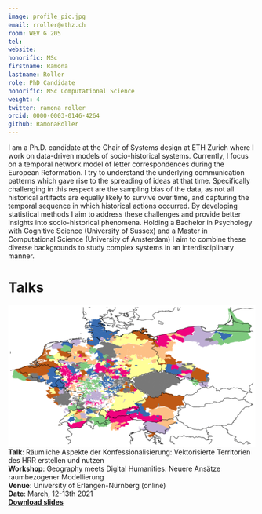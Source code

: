 ```yaml
---
image: profile_pic.jpg
email: rroller@ethz.ch
room: WEV G 205
tel:
website:
honorific: MSc
firstname: Ramona
lastname: Roller
role: PhD Candidate
honorific: MSc Computational Science
weight: 4
twitter: ramona_roller
orcid: 0000-0003-0146-4264
github: RamonaRoller
---
```


I am a Ph.D. candidate at the Chair of Systems design at ETH Zurich where I work on data-driven models of socio-historical systems.
Currently, I focus on a temporal network model of letter correspondences during the European Reformation.
I try to understand the underlying communication patterns which gave rise to the spreading of ideas at that time.
Specifically challenging in this respect are the sampling bias of the data, as not all historical artifacts are equally likely to survive over time, and capturing the temporal sequence in which historical actions occurred.
By developing statistical methods I aim to address these challenges and provide better insights into socio-historical phenomena.
Holding a Bachelor in Psychology with Cognitive Science (University of Sussex) and a Master in Computational Science (University of Amsterdam) I aim to combine these diverse backgrounds to study complex systems in an interdisciplinary manner.


# Talks
![map](map_polys.png) 
**Talk**: Räumliche Aspekte der Konfessionalisierung: Vektorisierte Territorien des HRR erstellen und nutzen<br>
**Workshop**: Geography meets Digital Humanities: Neuere Ansätze raumbezogener Modellierung<br>
**Venue**: University of Erlangen-Nürnberg (online)<br>
**Date**: March, 12-13th 2021<br>
<a href="2020-03-12_spathums.pdf">**Download slides**</a> 